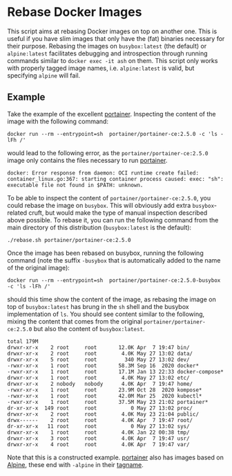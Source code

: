# Rebase Docker Images

This script aims at rebasing Docker images on top on another one. This is useful
if you have slim images that only have the (fat) binaries necessary for their
purpose. Rebasing the images on `busybox:latest` (the default) or
`alpine:latest` facilitates debugging and introspection through running commands
similar to `docker exec -it ash` on them. This script only works with properly
tagged image names, i.e. `alpine:latest` is valid, but specifying `alpine` will
fail.

## Example

Take the example of the excellent [portainer]. Inspecting the content of the
image with the following command:

```shell
docker run --rm --entrypoint=sh  portainer/portainer-ce:2.5.0 -c 'ls -lFh /'
```

would lead to the following error, as the `portainer/portainer-ce:2.5.0` image
only contains the files necessary to run [portainer].

    docker: Error response from daemon: OCI runtime create failed: container_linux.go:367: starting container process caused: exec: "sh": executable file not found in $PATH: unknown.

To be able to inspect the content of `portainer/portainer-ce:2.5.0`, you could
rebase the image on `busybox`. This will obviously add extra `busybox`-related
cruft, but would make the type of manual inspection described above possible. To
rebase it, you can run the following command from the main directory of this
distribution (`busybox:latest` is the default):

```shell
./rebase.sh portainer/portainer-ce:2.5.0
```

Once the image has been rebased on busybox, running the following command (note
the suffix `-busybox` that is automatically added to the name of the original
image):

```shell
docker run --rm --entrypoint=sh  portainer/portainer-ce:2.5.0-busybox -c 'ls -lFh /'
```

should this time show the content of the image, as rebasing the image on top of
`busybox:latest` has brung in the `sh` shell and the busybox implementation of
`ls`. You should see content similar to the following, mixing the content that
comes from the original `portainer/portainer-ce:2.5.0` but also the content of
`busybox:latest`.

```
total 179M   
drwxr-xr-x    2 root     root       12.0K Apr  7 19:47 bin/
drwxr-xr-x    2 root     root        4.0K May 27 13:02 data/
drwxr-xr-x    5 root     root         340 May 27 13:02 dev/
-rwxr-xr-x    1 root     root       58.3M Sep 16  2020 docker*
-rwxr-xr-x    1 root     root       17.1M Jan 13 22:33 docker-compose*
drwxr-xr-x    1 root     root        4.0K May 27 13:02 etc/
drwxr-xr-x    2 nobody   nobody      4.0K Apr  7 19:47 home/
-rwxr-xr-x    1 root     root       23.9M Oct 28  2020 kompose*
-rwxr-xr-x    1 root     root       42.0M Mar 25  2020 kubectl*
-rwxr-xr-x    1 root     root       37.5M May 23 21:02 portainer*
dr-xr-xr-x  149 root     root           0 May 27 13:02 proc/
drwxr-xr-x    2 root     root        4.0K May 23 21:04 public/
drwx------    2 root     root        4.0K Apr  7 19:47 root/
dr-xr-xr-x   11 root     root           0 May 27 13:02 sys/
drwxr-xr-x    1 root     root        4.0K Jan 22 00:38 tmp/
drwxr-xr-x    3 root     root        4.0K Apr  7 19:47 usr/
drwxr-xr-x    4 root     root        4.0K Apr  7 19:47 var/
```

Note that this is a constructed example. [portainer] also has images based on
[Alpine][alpine], these end with `-alpine` in their [tagname].

  [portainer]: https://portainer.io/
  [alpine]: https://hub.docker.com/_/alpine
  [tagname]: https://hub.docker.com/r/portainer/portainer-ce/tags?page=1&ordering=last_updated&name=-alpine
